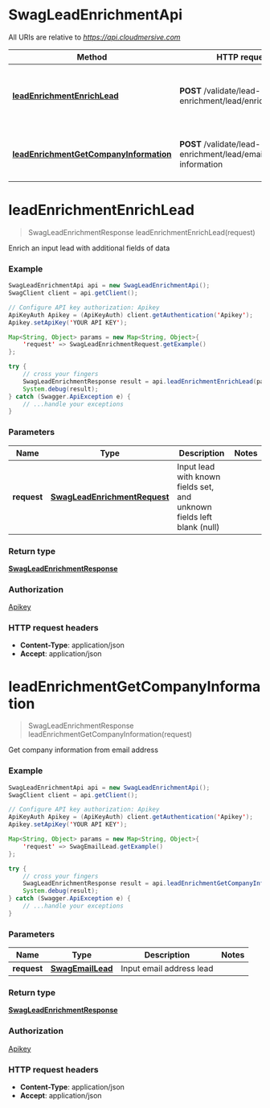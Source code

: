 # SwagLeadEnrichmentApi

All URIs are relative to *https://api.cloudmersive.com*

Method | HTTP request | Description
------------- | ------------- | -------------
[**leadEnrichmentEnrichLead**](SwagLeadEnrichmentApi.md#leadEnrichmentEnrichLead) | **POST** /validate/lead-enrichment/lead/enrich | Enrich an input lead with additional fields of data
[**leadEnrichmentGetCompanyInformation**](SwagLeadEnrichmentApi.md#leadEnrichmentGetCompanyInformation) | **POST** /validate/lead-enrichment/lead/email/company-information | Get company information from email address


<a name="leadEnrichmentEnrichLead"></a>
# **leadEnrichmentEnrichLead**
> SwagLeadEnrichmentResponse leadEnrichmentEnrichLead(request)

Enrich an input lead with additional fields of data

### Example
```java
SwagLeadEnrichmentApi api = new SwagLeadEnrichmentApi();
SwagClient client = api.getClient();

// Configure API key authorization: Apikey
ApiKeyAuth Apikey = (ApiKeyAuth) client.getAuthentication('Apikey');
Apikey.setApiKey('YOUR API KEY');

Map<String, Object> params = new Map<String, Object>{
    'request' => SwagLeadEnrichmentRequest.getExample()
};

try {
    // cross your fingers
    SwagLeadEnrichmentResponse result = api.leadEnrichmentEnrichLead(params);
    System.debug(result);
} catch (Swagger.ApiException e) {
    // ...handle your exceptions
}
```

### Parameters

Name | Type | Description  | Notes
------------- | ------------- | ------------- | -------------
 **request** | [**SwagLeadEnrichmentRequest**](SwagLeadEnrichmentRequest.md)| Input lead with known fields set, and unknown fields left blank (null) |

### Return type

[**SwagLeadEnrichmentResponse**](SwagLeadEnrichmentResponse.md)

### Authorization

[Apikey](../README.md#Apikey)

### HTTP request headers

 - **Content-Type**: application/json
 - **Accept**: application/json

<a name="leadEnrichmentGetCompanyInformation"></a>
# **leadEnrichmentGetCompanyInformation**
> SwagLeadEnrichmentResponse leadEnrichmentGetCompanyInformation(request)

Get company information from email address

### Example
```java
SwagLeadEnrichmentApi api = new SwagLeadEnrichmentApi();
SwagClient client = api.getClient();

// Configure API key authorization: Apikey
ApiKeyAuth Apikey = (ApiKeyAuth) client.getAuthentication('Apikey');
Apikey.setApiKey('YOUR API KEY');

Map<String, Object> params = new Map<String, Object>{
    'request' => SwagEmailLead.getExample()
};

try {
    // cross your fingers
    SwagLeadEnrichmentResponse result = api.leadEnrichmentGetCompanyInformation(params);
    System.debug(result);
} catch (Swagger.ApiException e) {
    // ...handle your exceptions
}
```

### Parameters

Name | Type | Description  | Notes
------------- | ------------- | ------------- | -------------
 **request** | [**SwagEmailLead**](SwagEmailLead.md)| Input email address lead |

### Return type

[**SwagLeadEnrichmentResponse**](SwagLeadEnrichmentResponse.md)

### Authorization

[Apikey](../README.md#Apikey)

### HTTP request headers

 - **Content-Type**: application/json
 - **Accept**: application/json

